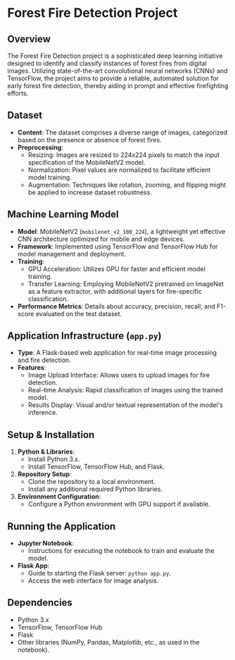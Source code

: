 # Forest Fire Detection Project

## Overview
The Forest Fire Detection project is a sophisticated deep learning initiative designed to identify and classify instances of forest fires from digital images. Utilizing state-of-the-art convolutional neural networks (CNNs) and TensorFlow, the project aims to provide a reliable, automated solution for early forest fire detection, thereby aiding in prompt and effective firefighting efforts.

## Dataset
- **Content**: The dataset comprises a diverse range of images, categorized based on the presence or absence of forest fires.
- **Preprocessing**:
  - Resizing: Images are resized to 224x224 pixels to match the input specification of the MobileNetV2 model.
  - Normalization: Pixel values are normalized to facilitate efficient model training.
  - Augmentation: Techniques like rotation, zooming, and flipping might be applied to increase dataset robustness.

## Machine Learning Model
- **Model**: MobileNetV2 (`mobilenet_v2_100_224`), a lightweight yet effective CNN architecture optimized for mobile and edge devices.
- **Framework**: Implemented using TensorFlow and TensorFlow Hub for model management and deployment.
- **Training**:
  - GPU Acceleration: Utilizes GPU for faster and efficient model training.
  - Transfer Learning: Employing MobileNetV2 pretrained on ImageNet as a feature extractor, with additional layers for fire-specific classification.
- **Performance Metrics**: Details about accuracy, precision, recall, and F1-score evaluated on the test dataset.

## Application Infrastructure (`app.py`)
- **Type**: A Flask-based web application for real-time image processing and fire detection.
- **Features**:
  - Image Upload Interface: Allows users to upload images for fire detection.
  - Real-time Analysis: Rapid classification of images using the trained model.
  - Results Display: Visual and/or textual representation of the model's inference.

## Setup & Installation
1. **Python & Libraries**:
   - Install Python 3.x.
   - Install TensorFlow, TensorFlow Hub, and Flask.
2. **Repository Setup**:
   - Clone the repository to a local environment.
   - Install any additional required Python libraries.
3. **Environment Configuration**:
   - Configure a Python environment with GPU support if available.

## Running the Application
- **Jupyter Notebook**:
  - Instructions for executing the notebook to train and evaluate the model.
- **Flask App**:
  - Guide to starting the Flask server: `python app.py`.
  - Access the web interface for image analysis.

## Dependencies
- Python 3.x
- TensorFlow, TensorFlow Hub
- Flask
- Other libraries (NumPy, Pandas, Matplotlib, etc., as used in the notebook).
